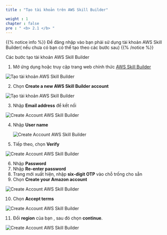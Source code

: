```yaml
---
title : "Tạo tài khoản trên AWS Skill Builder"

weight : 1
chapter : false
pre : " <b> 2.1 </b> "
---
```

{{% notice info %}}
Để đăng nhập vào bạn phải sử dụng tài khoản AWS Skill Builder( nếu chưa có bạn có thể tạo theo các bước sau)
{{% /notice %}}

Các bước tạo tài khoản AWS Skill Builder

1. Mở ứng dụng hoặc truy cập trang web chính thức [AWS Skill Builder](https://explore.skillbuilder.aws/learn)
   
![Tạo tài khoản AWS Skill Builder](/images/2.prerequisite/2.1-CreateanaccountonAmazon/01-createAWSskillbuilder.png)

2. Chọn **Create a new AWS Skill Builder account**

![Tạo tài khoản AWS Skill Builder](/images/2.prerequisite/2.1-createanaccountonawsskillbuilder/02-createAWSskillbuilder.png)

3. Nhập **Email address** để kết nối
   
![Create Account AWS Skill Builder](/images/2.prerequisite/2.1-createanaccountonawsskillbuilder/03-createAWSskillbuilder.png)

4. Nhập **User name**
   
   ![Create Account AWS Skill Builder](/images/2.prerequisite/2.1-createanaccountonawsskillbuilder/04-createAWSskillbuilder.png)

5. Tiếp theo, chọn **Verify** 

![Create Account AWS Skill Builder](/images/2.prerequisite/2.1-createanaccountonawsskillbuilder/05-createAWSskillbuilder.png)

6. Nhập **Password**
7. Nhập **Re-enter password**
8. Trang mới xuất hiện, nhập **six-digit OTP** vào chỗ trống cho sẵn
9. Chọn **Create your Amazon account**

![Create Account AWS Skill Builder](/images/2.prerequisite/2.1-createanaccountonawsskillbuilder/06-createAWSskillbuilder.png)

10. Chọn **Accept terms**

![Create Account AWS Skill Builder](/images/2.prerequisite/2.1-createanaccountonawsskillbuilder/07-createAWSskillbuilder.png)

11. Đổi **region** của bạn , sau đó chọn **continue**. 

![Create Account AWS Skill Builder](/images/2.prerequisite/2.1-createanaccountonawsskillbuilder/08-createAWSskillbuilder.png)

